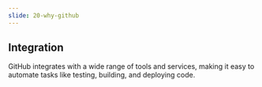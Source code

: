 ```yaml
---
slide: 20-why-github
---
```

## Integration

GitHub integrates with a wide range of tools and services, making it easy to automate tasks like testing, building, and deploying code.
